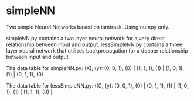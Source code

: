 # simpleNN
Two simple Neural Networks based on iamtrask. Using numpy only.

simpleNN.py contains a two layer neural network for a very direct relationship between input and output.
lessSimpleNN.py contains a three layer neural network that utilizes backpropagation for a deeper relationship between input and output.

The data table for simpleNN.py:
(X), (y):
(0, 0, 1), (0) |
(1, 1, 1), (1) |
(1, 0, 1), (1) |
(0, 1, 1), (0) 

The data table for lessSimpleNN.py:
(X), (y):
(0, 0, 1), (0) |
(0, 1, 1), (1) |
(1, 0, 1), (1) |
(1, 1, 1), (0) |
